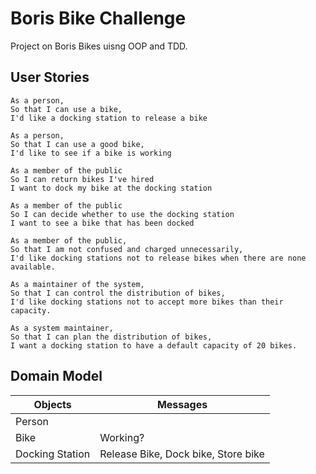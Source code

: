 Boris Bike Challenge
==========

Project on Boris Bikes uisng OOP and TDD.

## User Stories

```
As a person,
So that I can use a bike,
I'd like a docking station to release a bike
```
```
As a person,
So that I can use a good bike,
I'd like to see if a bike is working
```
```
As a member of the public
So I can return bikes I've hired
I want to dock my bike at the docking station
```
```
As a member of the public
So I can decide whether to use the docking station
I want to see a bike that has been docked
```
```
As a member of the public,
So that I am not confused and charged unnecessarily,
I'd like docking stations not to release bikes when there are none available.
```
```
As a maintainer of the system,
So that I can control the distribution of bikes,
I'd like docking stations not to accept more bikes than their capacity.
```
```
As a system maintainer,
So that I can plan the distribution of bikes,
I want a docking station to have a default capacity of 20 bikes.
```

## Domain Model

| Objects          | Messages                            |
|------------------|-------------------------------------|
| Person           |                                     |
| Bike             | Working?                            |
| Docking Station  | Release Bike, Dock bike, Store bike |

